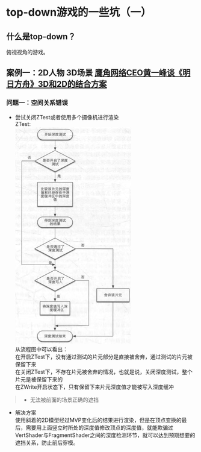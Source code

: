 # top-down游戏的一些坑（一）
## 什么是top-down？
俯视视角的游戏。
## 案例一：2D人物 3D场景 [鹰角网络CEO黄一峰谈《明日方舟》3D和2D的结合方案](https://zhuanlan.zhihu.com/p/329988294?utm_source=wechat_session&utm_medium=social&utm_oi=1343661238379950080&utm_campaign=shareopn)
### 问题一：空间关系错误
* 尝试关闭ZTest或者使用多个摄像机进行渲染  
  ZTest:  
  ![ZTest](https://raw.githubusercontent.com/kovit1995/IsometricGame/master/rUeLv3v.png)  
  从流程图中可以看出：  
在开启ZTest下，没有通过测试的片元部分是直接被舍弃，通过测试的片元被保留下来  
在关闭ZTest下，不存在片元被舍弃的情况，也就是说，关闭深度测试，整个片元是被保留下来的  
在ZWrite开启状态下，只有保留下来片元深度值才能被写入深度缓冲  
>* 无法被前面的场景正确的遮挡
* 解决方案  
  使用斜着的2D模型经过MVP变化后的结果进行渲染，但是在顶点变换的最后，需要用上面竖立时所处的深度值修改顶点的深度值，就能欺骗过VertShader与FragmentShader之间的深度检测环节，就可以达到预期想要的遮挡关系，防止前后穿模。  
